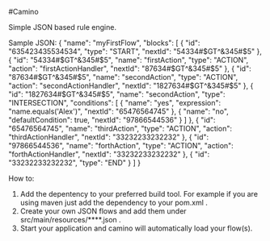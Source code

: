 #Camino

Simple JSON based rule engine.

Sample JSON:
{
	"name": "myFirstFlow",
	"blocks": [
		{
			"id": "635423435534534",
			"type": "START",
			"nextId": "54334#$GT^&345#$5"
		},
		{
			"id": "54334#$GT^&345#$5",
			"name": "firstAction",
			"type": "ACTION",
			"action": "firstActionHandler",
			"nextId": "87634#$GT^&345#$5"
		},
		{
			"id": "87634#$GT^&345#$5",
			"name": "secondAction",
			"type": "ACTION",
			"action": "secondActionHandler",
			"nextId": "1827634#$GT^&345#$5"
		},
		{
			"id": "1827634#$GT^&345#$5",
			"name": "secondAction",
			"type": "INTERSECTION",
			"conditions": [
				{
					"name": "yes",
					"expression": "name.equals('Alex')",
					"nextId": "65476564745"
				},
				{
					"name": "no",
					"defaultCondition": true,
					"nextId": "97866544536"
				}
			]
		},
				{
			"id": "65476564745",
			"name": "thirdAction",
			"type": "ACTION",
			"action": "thirdActionHandler",
			"nextId": "33232233232232"
		},
		{
			"id": "97866544536",
			"name": "forthAction",
			"type": "ACTION",
			"action": "forthActionHandler",
			"nextId": "33232233232232"
		},
		{
			"id": "33232233232232",
			"type": "END"
		}
	]
}

How to:
1. Add the depentency to your preferred build tool.
   For example if you are using maven just add the dependency to your pom.xml .
2. Create your own JSON flows and add them under src/main/resources/****.json .
3. Start your application and camino will automatically load your flow(s).
